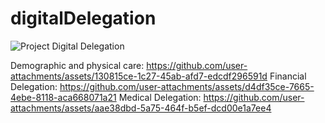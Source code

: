 # digitalDelegation


![Project Digital Delegation](https://github.com/user-attachments/assets/6209239b-8bac-474a-b433-9799fd97741d)


Demographic and physical care: https://github.com/user-attachments/assets/130815ce-1c27-45ab-afd7-edcdf296591d
Financial Delegation: https://github.com/user-attachments/assets/d4df35ce-7665-4ebe-8118-aca668071a21
Medical Delegation: https://github.com/user-attachments/assets/aae38dbd-5a75-464f-b5ef-dcd00e1a7ee4
